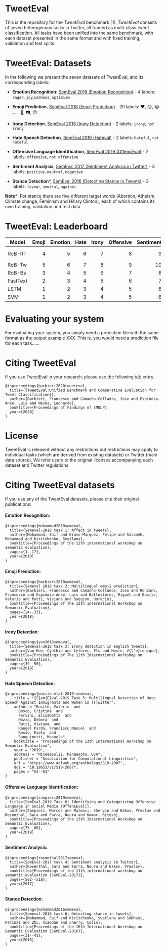 # TweetEval
This is the repository for the _TweetEval_ benchmark [1]. _TweetEval_ consists of seven heterogenous tasks in Twitter, all framed as multi-class tweet classification. All tasks have been unified into the same benchmark, with each dataset presented in the same format and with fixed training, validation and test splits.

# TweetEval: Datasets

In the following we present the seven datasets of TweetEval, and its corresponding labels:

- **Emotion Recognition**: [SemEval 2018 (Emotion Recognition)](https://www.aclweb.org/anthology/S18-1001/) - 4 labels: `anger`, `joy`,`sadness`, `optimism`

- **Emoji Prediction**, [SemEval 2018 (Emoji Prediction)](https://www.aclweb.org/anthology/S18-1003.pdf) - 20 labels: :heart:, :heart_eyes:, :joy: `...` :evergreen_tree:, :camera:, :stuck_out_tongue_winking_eye:

- **Irony Detection**, [SemEval 2018 (Irony Detection)](https://www.aclweb.org/anthology/S18-1005.pdf) - 2 labels: `irony`, `not irony`
  

- **Hate Speech Detection**, [SemEval 2019 (Hateval)](https://www.aclweb.org/anthology/S19-2007.pdf) - 2 labels: `hateful`, `not hateful`
  

- **Offensive Language Identification**, [SemEval 2019 (OffensEval)](https://www.aclweb.org/anthology/S19-2010/) - 2 labels: `offensive`, `not offensive`

- **Sentiment Analysis**, [SemEval 2017 (Sentiment Analysis in Twitter)](https://www.aclweb.org/anthology/S17-2088/) - 3 labels: `positive`, `neutral`, `negative`

- **Stance Detection***, [SemEval 2016 (Detecting Stance in Tweets)](https://www.aclweb.org/anthology/S16-1003/) - 3 labels: `favour`, `neutral`, `against`

**Note***: For stance there are five different target words (Abortion, Atheism, Climate change, Feminism and Hillary Clinton), each of which contains its own training, validation and test data.

# TweetEval: Leaderboard

| Model | Emoji | Emotion | Hate | Irony | Offensive | Sentiment | Stance | ALL | Reference |
|----------|------:|--------:|-----:|------:|----------:|----------:|-------:|----:|---------|
| RoB-RT   | 4     | 5       | 6    | 7     | 8         | 9         | 10     | 11  | Barbieri et al. (2020) |
| RoB-Tw   | 5     | 6       | 7    | 8     | 9         | 10        | 11     | 12  | - |
| RoB-Bs   | 3     | 4       | 5    | 6     | 7         | 8         | 9      | 10  | - |
| FastText | 2     | 3       | 4    | 5     | 6         | 7         | 8      | 9   | - |
| LSTM      | 1     | 2       | 3    | 4     | 5         | 6         | 7      | 8   | - |
| SVM      | 1     | 2       | 3    | 4     | 5         | 6         | 7      | 8   | - |



# Evaluating your system

For evaluating your system, you simply need a prediction file with the same format as the output example XXX. This is, you would need a prediction file for each task......

# Citing TweetEval

If you use TweetEval in your research, please use the following `bib` entry.

```
@inproceedings{barbieri2020tweeteval,
  title={{TweetEval:Unified Benchmark and Comparative Evaluation for Tweet Classification}},
  author={Barbieri, Francesco and Camacho-Collados, Jose and Espinosa-Anke, Luis and Neves, Leonardo},
  booktitle={Proceedings of Findings of EMNLP},
  year={2020}
}
```
# License

TweetEval is released without any restrictions but restrictions may apply to individual tasks (which are derived from existing datasets) or Twitter (main data source). We refer users to the original licenses accompanying each dataset and Twitter regulations.


# Citing TweetEval datasets

If you use any of the TweetEval datasets, please cite their original publications:

#### Emotion Recognition:
```
@inproceedings{mohammad2018semeval,
  title={Semeval-2018 task 1: Affect in tweets},
  author={Mohammad, Saif and Bravo-Marquez, Felipe and Salameh, Mohammad and Kiritchenko, Svetlana},
  booktitle={Proceedings of the 12th international workshop on semantic evaluation},
  pages={1--17},
  year={2018}
}

```
#### Emoji Prediction:
```
@inproceedings{barbieri2018semeval,
  title={Semeval 2018 task 2: Multilingual emoji prediction},
  author={Barbieri, Francesco and Camacho-Collados, Jose and Ronzano, Francesco and Espinosa-Anke, Luis and Ballesteros, Miguel and Basile, Valerio and Patti, Viviana and Saggion, Horacio},
  booktitle={Proceedings of The 12th International Workshop on Semantic Evaluation},
  pages={24--33},
  year={2018}
}
```

#### Irony Detection:
```
@inproceedings{van2018semeval,
  title={Semeval-2018 task 3: Irony detection in english tweets},
  author={Van Hee, Cynthia and Lefever, Els and Hoste, V{\'e}ronique},
  booktitle={Proceedings of The 12th International Workshop on Semantic Evaluation},
  pages={39--50},
  year={2018}
}
```

#### Hate Speech Detection:
```
@inproceedings{basile-etal-2019-semeval,
    title = "{S}em{E}val-2019 Task 5: Multilingual Detection of Hate Speech Against Immigrants and Women in {T}witter",
    author = "Basile, Valerio  and
      Bosco, Cristina  and
      Fersini, Elisabetta  and
      Nozza, Debora  and
      Patti, Viviana  and
      Rangel Pardo, Francisco Manuel  and
      Rosso, Paolo  and
      Sanguinetti, Manuela",
    booktitle = "Proceedings of the 13th International Workshop on Semantic Evaluation",
    year = "2019",
    address = "Minneapolis, Minnesota, USA",
    publisher = "Association for Computational Linguistics",
    url = "https://www.aclweb.org/anthology/S19-2007",
    doi = "10.18653/v1/S19-2007",
    pages = "54--63"
}
```
#### Offensive Language Identification:
```
@inproceedings{zampieri2019semeval,
  title={SemEval-2019 Task 6: Identifying and Categorizing Offensive Language in Social Media (OffensEval)},
  author={Zampieri, Marcos and Malmasi, Shervin and Nakov, Preslav and Rosenthal, Sara and Farra, Noura and Kumar, Ritesh},
  booktitle={Proceedings of the 13th International Workshop on Semantic Evaluation},
  pages={75--86},
  year={2019}
}
```

#### Sentiment Analysis:
```
@inproceedings{rosenthal2017semeval,
  title={SemEval-2017 task 4: Sentiment analysis in Twitter},
  author={Rosenthal, Sara and Farra, Noura and Nakov, Preslav},
  booktitle={Proceedings of the 11th international workshop on semantic evaluation (SemEval-2017)},
  pages={502--518},
  year={2017}
}
```

#### Stance Detection:
```
@inproceedings{mohammad2016semeval,
  title={Semeval-2016 task 6: Detecting stance in tweets},
  author={Mohammad, Saif and Kiritchenko, Svetlana and Sobhani, Parinaz and Zhu, Xiaodan and Cherry, Colin},
  booktitle={Proceedings of the 10th International Workshop on Semantic Evaluation (SemEval-2016)},
  pages={31--41},
  year={2016}
}
```
